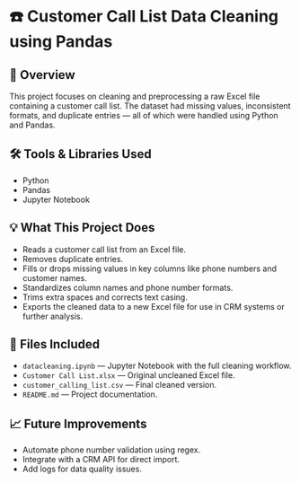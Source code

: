 # ☎️ Customer Call List Data Cleaning using Pandas

## 📌 Overview
This project focuses on cleaning and preprocessing a raw Excel file containing a customer call list. The dataset had missing values, inconsistent formats, and duplicate entries — all of which were handled using Python and Pandas.

## 🛠 Tools & Libraries Used
- Python
- Pandas
- Jupyter Notebook

## 💡 What This Project Does
- Reads a customer call list from an Excel file.
- Removes duplicate entries.
- Fills or drops missing values in key columns like phone numbers and customer names.
- Standardizes column names and phone number formats.
- Trims extra spaces and corrects text casing.
- Exports the cleaned data to a new Excel file for use in CRM systems or further analysis.

## 📁 Files Included
- `datacleaning.ipynb` — Jupyter Notebook with the full cleaning workflow.
- `Customer Call List.xlsx` — Original uncleaned Excel file.
- `customer_calling_list.csv` — Final cleaned version.
- `README.md` — Project documentation.

## 📈 Future Improvements
- Automate phone number validation using regex.
- Integrate with a CRM API for direct import.
- Add logs for data quality issues.

